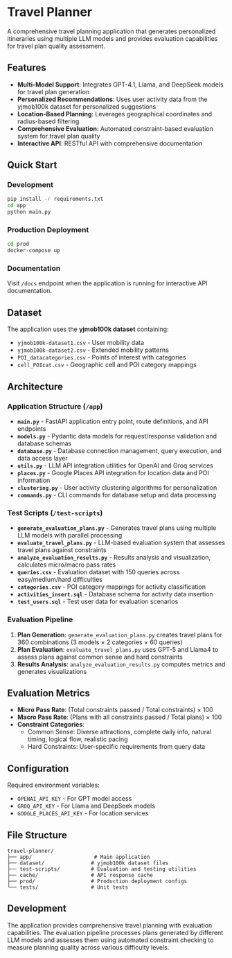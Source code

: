# Travel Planner

A comprehensive travel planning application that generates personalized itineraries using multiple LLM models and provides evaluation capabilities for travel plan quality assessment.

## Features

- **Multi-Model Support**: Integrates GPT-4.1, Llama, and DeepSeek models for travel plan generation
- **Personalized Recommendations**: Uses user activity data from the yjmob100k dataset for personalized suggestions
- **Location-Based Planning**: Leverages geographical coordinates and radius-based filtering
- **Comprehensive Evaluation**: Automated constraint-based evaluation system for travel plan quality
- **Interactive API**: RESTful API with comprehensive documentation

## Quick Start

### Development
```bash
pip install -r requirements.txt
cd app
python main.py
```

### Production Deployment
```bash
cd prod
docker-compose up
```

### Documentation
Visit `/docs` endpoint when the application is running for interactive API documentation.

## Dataset

The application uses the **yjmob100k dataset** containing:
- `yjmob100k-dataset1.csv` - User mobility data
- `yjmob100k-dataset2.csv` - Extended mobility patterns  
- `POI_datacategories.csv` - Points of interest with categories
- `cell_POIcat.csv` - Geographic cell and POI category mappings

## Architecture

### Application Structure (`/app`)

- **`main.py`** - FastAPI application entry point, route definitions, and API endpoints
- **`models.py`** - Pydantic data models for request/response validation and database schemas
- **`database.py`** - Database connection management, query execution, and data access layer
- **`utils.py`** - LLM API integration utilities for OpenAI and Groq services
- **`places.py`** - Google Places API integration for location data and POI information
- **`clustering.py`** - User activity clustering algorithms for personalization
- **`commands.py`** - CLI commands for database setup and data processing

### Test Scripts (`/test-scripts`)

- **`generate_evaluation_plans.py`** - Generates travel plans using multiple LLM models with parallel processing
- **`evaluate_travel_plans.py`** - LLM-based evaluation system that assesses travel plans against constraints
- **`analyze_evaluation_results.py`** - Results analysis and visualization, calculates micro/macro pass rates
- **`queries.csv`** - Evaluation dataset with 150 queries across easy/medium/hard difficulties
- **`categories.csv`** - POI category mappings for activity classification
- **`activities_insert.sql`** - Database schema for activity data insertion
- **`test_users.sql`** - Test user data for evaluation scenarios

### Evaluation Pipeline

1. **Plan Generation**: `generate_evaluation_plans.py` creates travel plans for 360 combinations (3 models × 2 categories × 60 queries)
2. **Plan Evaluation**: `evaluate_travel_plans.py` uses GPT-5 and Llama4 to assess plans against common sense and hard constraints
3. **Results Analysis**: `analyze_evaluation_results.py` computes metrics and generates visualizations

## Evaluation Metrics

- **Micro Pass Rate**: (Total constraints passed / Total constraints) × 100
- **Macro Pass Rate**: (Plans with all constraints passed / Total plans) × 100
- **Constraint Categories**:
  - Common Sense: Diverse attractions, complete daily info, natural timing, logical flow, realistic pacing
  - Hard Constraints: User-specific requirements from query data

## Configuration

Required environment variables:
- `OPENAI_API_KEY` - For GPT model access
- `GROQ_API_KEY` - For Llama and DeepSeek models
- `GOOGLE_PLACES_API_KEY` - For location services

## File Structure

```
travel-planner/
├── app/                    # Main application
├── dataset/               # yjmob100k dataset files
├── test-scripts/          # Evaluation and testing utilities
├── cache/                 # API response cache
├── prod/                  # Production deployment configs
└── tests/                 # Unit tests
```

## Development

The application provides comprehensive travel planning with evaluation capabilities. The evaluation pipeline processes plans generated by different LLM models and assesses them using automated constraint checking to measure planning quality across various difficulty levels.